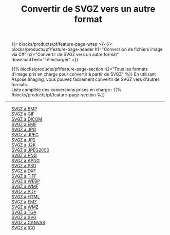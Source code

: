 ﻿---
title: Convertir de SVGZ vers un autre format 
weight: 3920
url: /fr/java/conversion/from/svgz 
lang: fr
langdirlevel: 2
locales: zh-hans,ja,it,ru,de,es,fr,nl,id,lt,pl,pt,vi,tr,ko,zh-hant,ar,hi,th,sv,cs,uk,he
description: En utilisant Aspose.Imaging, vous pouvez facilement convertir de SVGZ vers un autre format
---

{{< blocks/products/pf/feature-page-wrap >}}
{{< blocks/products/pf/feature-page-header h1="Conversion de fichiers image via C#" h2="Convertir de SVGZ vers un autre format" downloadText="Télécharger" >}}


{{% blocks/products/pf/feature-page-section  h2="Tous les formats d'image pris en charge pour convertir à partir de SVGZ" %}}
En utilisant Aspose.Imaging, vous pouvez facilement convertir de SVGZ vers d'autres formats.
<br/>
Liste complète des conversions prises en charge :
{{% /blocks/products/pf/feature-page-section %}}
<div class="container-fluid productfamilypage bg-gray">
    <div class="convertypes bg-gray agp-content section">
        <div class="container">
		<hr style="margin-left:-20px;"/>
		<div class="row other-converters">
		    <div class='col-md-2 other-converter remove-lp remove-rp'><a href="/imaging/fr/java/conversion/svgz-to-bmp" >SVGZ à BMP</a></div><div class='col-md-2 other-converter remove-lp remove-rp'><a href="/imaging/fr/java/conversion/svgz-to-gif" >SVGZ à GIF</a></div><div class='col-md-2 other-converter remove-lp remove-rp'><a href="/imaging/fr/java/conversion/svgz-to-dicom" >SVGZ à DICOM</a></div><div class='col-md-2 other-converter remove-lp remove-rp'><a href="/imaging/fr/java/conversion/svgz-to-emf" >SVGZ à EMF</a></div><div class='col-md-2 other-converter remove-lp remove-rp'><a href="/imaging/fr/java/conversion/svgz-to-jpg" >SVGZ à JPG</a></div><div class='col-md-2 other-converter remove-lp remove-rp'><a href="/imaging/fr/java/conversion/svgz-to-jpeg" >SVGZ à JPEG</a></div><div class='col-md-2 other-converter remove-lp remove-rp'><a href="/imaging/fr/java/conversion/svgz-to-jp2" >SVGZ à JP2</a></div><div class='col-md-2 other-converter remove-lp remove-rp'><a href="/imaging/fr/java/conversion/svgz-to-j2k" >SVGZ à J2K</a></div><div class='col-md-2 other-converter remove-lp remove-rp'><a href="/imaging/fr/java/conversion/svgz-to-jpeg2000" >SVGZ à JPEG2000</a></div><div class='col-md-2 other-converter remove-lp remove-rp'><a href="/imaging/fr/java/conversion/svgz-to-png" >SVGZ à PNG</a></div><div class='col-md-2 other-converter remove-lp remove-rp'><a href="/imaging/fr/java/conversion/svgz-to-apng" >SVGZ à APNG</a></div><div class='col-md-2 other-converter remove-lp remove-rp'><a href="/imaging/fr/java/conversion/svgz-to-psd" >SVGZ à PSD</a></div><div class='col-md-2 other-converter remove-lp remove-rp'><a href="/imaging/fr/java/conversion/svgz-to-dxf" >SVGZ à DXF</a></div><div class='col-md-2 other-converter remove-lp remove-rp'><a href="/imaging/fr/java/conversion/svgz-to-tiff" >SVGZ à TIFF</a></div><div class='col-md-2 other-converter remove-lp remove-rp'><a href="/imaging/fr/java/conversion/svgz-to-webp" >SVGZ à WEBP</a></div><div class='col-md-2 other-converter remove-lp remove-rp'><a href="/imaging/fr/java/conversion/svgz-to-wmf" >SVGZ à WMF</a></div><div class='col-md-2 other-converter remove-lp remove-rp'><a href="/imaging/fr/java/conversion/svgz-to-pdf" >SVGZ à PDF</a></div><div class='col-md-2 other-converter remove-lp remove-rp'><a href="/imaging/fr/java/conversion/svgz-to-html" >SVGZ à HTML</a></div><div class='col-md-2 other-converter remove-lp remove-rp'><a href="/imaging/fr/java/conversion/svgz-to-emz" >SVGZ à EMZ</a></div><div class='col-md-2 other-converter remove-lp remove-rp'><a href="/imaging/fr/java/conversion/svgz-to-wmz" >SVGZ à WMZ</a></div><div class='col-md-2 other-converter remove-lp remove-rp'><a href="/imaging/fr/java/conversion/svgz-to-tga" >SVGZ à TGA</a></div><div class='col-md-2 other-converter remove-lp remove-rp'><a href="/imaging/fr/java/conversion/svgz-to-svg" >SVGZ à SVG</a></div><div class='col-md-2 other-converter remove-lp remove-rp'><a href="/imaging/fr/java/conversion/svgz-to-canvas" >SVGZ à CANVAS</a></div><div class='col-md-2 other-converter remove-lp remove-rp'><a href="/imaging/fr/java/conversion/svgz-to-ico" >SVGZ à ICO</a></div>
                </div>
        </div>
    </div>
</div>
<br/>

